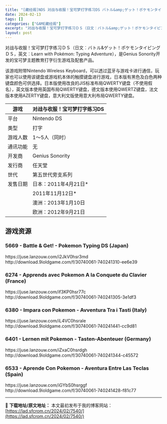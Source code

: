 ```yaml
---
title: "[藏经阁]NDS 对战与收服！宝可梦打字练习DS バトル&amp;ゲット！ポケモンタイピングＤＳ[免费分享]"
date: 2024-02-13
tags: []
categories: ["GAME藏经阁"]
excerpt: "对战与收服！宝可梦打字练习ＤＳ（日文︰バトル&amp;ゲット！ポケモンタイピングＤＳ，英文︰Learn with Pokémon: Typing Adventure），是Genius Sonority开发的宝可梦主题教育打字衍生游戏及配套产品。 该游戏附带Nintendo Wireless Keyb&hellip;"
layout: post
---
```


<div></div>
对战与收服！宝可梦打字练习ＤＳ（日文︰バトル&amp;ゲット！ポケモンタイピングＤＳ，英文︰Learn with Pokémon: Typing Adventure），是Genius Sonority开发的宝可梦主题教育打字衍生游戏及配套产品。

<b></b>该游戏附带Nintendo Wireless Keyboard，可以透过蓝牙与游戏卡进行通信，玩家也可以使用该键盘或游戏机本体的触摸键盘进行游戏，日本版有黑色及白色两种键盘颜色可供选择。日本版使用改良的JIS标准布局QWERTY键盘（不使用假名），英文版本使用英国布局QWERTY键盘，德文版本使用QWERTZ键盘，法文版本使用AZERTY键盘，意大利文版使用意大利布局QWERTY键盘。
<table>
<thead>
<tr>
<th>游戏</th>
<th>对战与收服！宝可梦打字练习DS</th>
</tr>
</thead>
<tbody>
<tr>
<td>平台</td>
<td>Nintendo DS</td>
</tr>
<tr>
<td>类型</td>
<td>打字</td>
</tr>
<tr>
<td>游戏人数</td>
<td>1～5人（同时）</td>
</tr>
<tr>
<td>通讯功能</td>
<td>无</td>
</tr>
<tr>
<td>开发商</td>
<td>Genius Sonority</td>
</tr>
<tr>
<td>发行商</td>
<td>任天堂</td>
</tr>
<tr>
<td>世代</td>
<td>第五世代旁支系列</td>
</tr>
<tr>
<td>发售日期</td>
<td>日本：2011年4月21日*</td>
</tr>
<tr>
<td></td>
<td>2011年11月12日*</td>
</tr>
<tr>
<td></td>
<td>澳洲：2013年1月10日</td>
</tr>
<tr>
<td></td>
<td>欧洲：2012年9月21日</td>
</tr>
</tbody>
</table>
<a name="ci_title0"></a>
<h2>游戏资源</h2>
<a name="ci_title1"></a>
<h3>5669 - Battle &amp; Get! - Pokemon Typing DS (Japan)</h3>
<b></b>https://juse.lanzouw.com/i2JkV0hsr3md
http://download.9ioldgame.com/f/30740061-740241310-ee6e39

<a name="ci_title2"></a>
<h3>6274 - Apprends avec Pokemon A la Conquete du Clavier (France)</h3>
https://juse.lanzouw.com/if3KP0hsr77c
http://download.9ioldgame.com/f/30740061-740241305-3e1df3

<a name="ci_title3"></a>
<h3>6380 - Impara con Pokemon - Avventura Tra i Tasti (Italy)</h3>
https://juse.lanzouw.com/iL4VC0hsrale
http://download.9ioldgame.com/f/30740061-740241441-cc9d81

<a name="ci_title4"></a>
<h3>6401 - Lernen mit Pokemon - Tasten-Abenteuer (Germany)</h3>
https://juse.lanzouw.com/iZxaC0hsrdgh
http://download.9ioldgame.com/f/30740061-740241344-c45572

<a name="ci_title5"></a>
<h3>6533 - Aprende Con Pokemon - Aventura Entre Las Teclas (Spain)</h3>
https://juse.lanzouw.com/iGYbS0hsrggf
http://download.9ioldgame.com/f/30740061-740241428-f81c77

---
📖 **下载地址/原文地址：** 本文最初发布于我的博客网站：[https://lad.sfcrom.cn/2024/02/7540/](https://lad.sfcrom.cn/2024/02/7540/)
